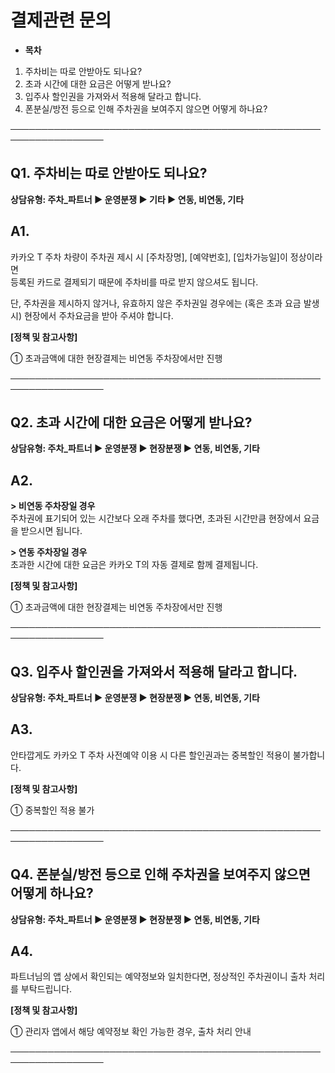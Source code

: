 # 결제관련 문의

* **목차**

1. 주차비는 따로 안받아도 되나요?
2. 초과 시간에 대한 요금은 어떻게 받나요?
3. 입주사 할인권을 가져와서 적용해 달라고 합니다.
4. 폰분실/방전 등으로 인해 주차권을 보여주지 않으면 어떻게 하나요?

─────────────────────────────────────────────────────────────────

**Q1. 주차비는 따로 안받아도 되나요?**
-------------------------

**상담유형: 주차\_파트너 ▶ 운영분쟁 ▶ 기타 ▶ 연동, 비연동, 기타**

**A1.**
-------

카카오 T 주차 차량이 주차권 제시 시 [주차장명], [예약번호], [입차가능일]이 정상이라면   
등록된 카드로 결제되기 때문에 주차비를 따로 받지 않으셔도 됩니다.   
  
단, 주차권을 제시하지 않거나, 유효하지 않은 주차권일 경우에는 (혹은 초과 요금 발생 시) 현장에서 주차요금을 받아 주셔야 합니다.

****[정책 및 참고사항]****

① 초과금액에 대한 현장결제는 비연동 주차장에서만 진행

─────────────────────────────────────────────────────────────────

**Q2. 초과 시간에 대한 요금은 어떻게 받나요?**
------------------------------

**상담유형: 주차\_파트너 ▶ 운영분쟁 ▶ 현장분쟁 ▶ 연동, 비연동, 기타**

**A2.**
-------

**> 비연동 주차장일 경우**  
주차권에 표기되어 있는 시간보다 오래 주차를 했다면, 초과된 시간만큼 현장에서 요금을 받으시면 됩니다.

**> 연동 주차장일 경우**  
초과한 시간에 대한 요금은 카카오 T의 자동 결제로 함께 결제됩니다.

****[정책 및 참고사항]****

① 초과금액에 대한 현장결제는 비연동 주차장에서만 진행

─────────────────────────────────────────────────────────────────

**Q3. 입주사 할인권을 가져와서 적용해 달라고 합니다.**
----------------------------------

**상담유형: 주차\_파트너 ▶ 운영분쟁 ▶ 현장분쟁 ▶ 연동, 비연동, 기타**

**A3.**
-------

안타깝게도 카카오 T 주차 사전예약 이용 시 다른 할인권과는 중복할인 적용이 불가합니다.

****[정책 및 참고사항]****

① 중복할인 적용 불가

─────────────────────────────────────────────────────────────────

**Q4. 폰분실/방전 등으로 인해 주차권을 보여주지 않으면 어떻게 하나요?**
--------------------------------------------

**상담유형: 주차\_파트너 ▶ 운영분쟁 ▶ 현장분쟁 ▶ 연동, 비연동, 기타**

**A4.**
-------

파트너님의 앱 상에서 확인되는 예약정보와 일치한다면, 정상적인 주차권이니 출차 처리를 부탁드립니다.

****[정책 및 참고사항]****

① 관리자 앱에서 해당 예약정보 확인 가능한 경우, 출차 처리 안내

─────────────────────────────────────────────────────────────────